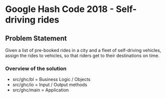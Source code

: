 # Google Hash Code 2018 - Self-driving rides

## Problem Statement
Given a list of pre-booked rides in a city and a fleet of self-driving vehicles, assign the rides to vehicles, so that riders get to their destinations on time.

### Overview of the solution

- src/ghc/bl 	= Business Logic / Objects
- src/ghc/io 	= Input / Output methods
- src/ghc/main 	= Application

